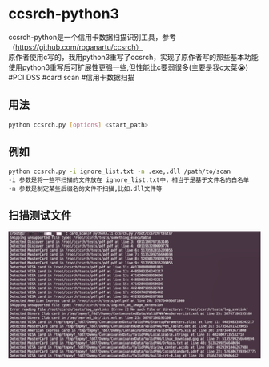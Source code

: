 # ccsrch-python3
ccsrch-python是一个信用卡数据扫描识别工具，参考（https://github.com/roganartu/ccsrch）<br>
原作者使用c写的，我用python3重写了ccsrch，实现了原作者写的那些基本功能<br>
使用python3重写后可扩展性更强一些,但性能比c要弱很多(主要是我c太菜😭)<br>
#PCI DSS #card scan #信用卡数据扫描

## 用法
```bash
python ccsrch.py [options] <start_path>
```

## 例如
```bash
python ccsrch.py -i ignore_list.txt -n .exe,.dll /path/to/scan
-i 参数是将一些不扫描的文件放在 ignore_list.txt中，相当于是基于文件名的白名单
-n 参数是制定某些后缀名的文件不扫描,比如.dll文件等
```
## 扫描测试文件
![image](https://github.com/configworld768/ccsrch-python3/blob/main/img/WechatIMG333.png)<br>
